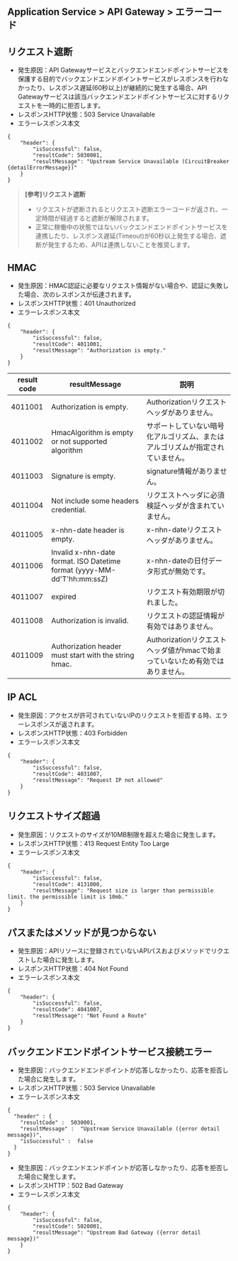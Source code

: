 ﻿
## Application Service > API Gateway > エラーコード

## リクエスト遮断 
- 発生原因：API Gatewayサービスとバックエンドエンドポイントサービスを保護する目的でバックエンドエンドポイントサービスがレスポンスを行わなかったり、レスポンス遅延(60秒以上)が継続的に発生する場合、API Gatewayサービスは該当バックエンドエンドポイントサービスに対するリクエストを一時的に拒否します。 
- レスポンスHTTP状態：503 Service  Unavailable
- エラーレスポンス本文 
``` 
{
    "header": {
        "isSuccessful": false,
        "resultCode": 5030001,
        "resultMessage": "Upstream Service Unavailable (CircuitBreaker {detailErrorMessage})"
    }
}
```

> **[参考]リクエスト遮断**
> - リクエストが遮断されるとリクエスト遮断エラーコードが返され、一定時間が経過すると遮断が解除されます。
> - 正常に稼働中の状態ではないバックエンドエンドポイントサービスを連携したり、レスポンス遅延(Timeout)が60秒以上発生する場合、遮断が発生するため、APIは連携しないことを推奨します。

## HMAC
- 発生原因：HMAC認証に必要なリクエスト情報がない場合や、認証に失敗した場合、次のレスポンスが伝達されます。
- レスポンスHTTP状態：401 Unauthorized 
- エラーレスポンス本文 
``` 
{
    "header": {
        "isSuccessful": false,
        "resultCode": 4011001,
        "resultMessage": "Authorization is empty."
    }
}
```


| result code | resultMessage             | 説明|
| ---------------- | ----------- | -------------------------- |
| 4011001              | Authorization is empty.      | Authorizationリクエストヘッダがありません。|
| 4011002              | HmacAlgorithm is empty or not supported algorithm      | サポートしていない暗号化アルゴリズム、またはアルゴリズムが指定されていません。|
| 4011003              | Signature is empty.      | signature情報がありません。 |
| 4011004              | Not include some headers credential.      | リクエストヘッダに必須検証ヘッダが含まれていません。 |
| 4011005              | x-nhn-date header is empty.      | x-nhn-dateリクエストヘッダがありません。|
| 4011006              | Invalid x-nhn-date format. ISO Datetime format (yyyy-MM-dd'T'hh:mm:ssZ)      | x-nhn-dateの日付データ形式が無効です。|
| 4011007              | expired      | リクエスト有効期限が切れました。|
| 4011008              | Authorization is invalid.      | リクエストの認証情報が有効ではありません。|
| 4011009              | Authorization header must start with the string hmac.      | Authorizationリクエストヘッダ値がhmacで始まっていないため有効ではありません。|

## IP ACL

- 発生原因：アクセスが許可されていないIPのリクエストを拒否する時、エラーレスポンスが返されます。
- レスポンスHTTP状態：403 Forbidden
- エラーレスポンス本文 
``` 
{
    "header": {
        "isSuccessful": false,
        "resultCode": 4031007,
        "resultMessage": "Request IP not allowed"
    }
}
```

## リクエストサイズ超過
- 発生原因：リクエストのサイズが10MB制限を超えた場合に発生します。
- レスポンスHTTP状態：413 Request Entity Too Large
- エラーレスポンス本文 
```
{
    "header": {
        "isSuccessful": false,
        "resultCode": 4131000,
        "resultMessage": "Request size is larger than permissible limit. the permissible limit is 10mb."
    }
}
```


## パスまたはメソッドが見つからない
- 発生原因：APIリソースに登録されていないAPIパスおよびメソッドでリクエストした場合に発生します。
- レスポンスHTTP状態：404 Not Found
- エラーレスポンス本文 
```
{
    "header": {
        "isSuccessful": false,
        "resultCode": 4041007,
        "resultMessage": "Not Found a Route"
    }
}
```

## バックエンドエンドポイントサービス接続エラー 
- 発生原因：バックエンドエンドポイントが応答しなかったり、応答を拒否した場合に発生します。
- レスポンスHTTP状態：503 Service Unavailable 
- エラーレスポンス本文 
```
{
  "header" : {
    "resultCode" :  5030001,
    "resultMessage" :  "Upstream Service Unavailable ({error detail message})",
    "isSuccessful" :  false
  }
}
```
- 発生原因：バックエンドエンドポイントが応答しなかったり、応答を拒否した場合に発生します。
- レスポンスHTTP：502 Bad Gateway 
- エラーレスポンス本文 
``` 
{
    "header": {
        "isSuccessful": false,
        "resultCode": 5020001,
        "resultMessage": "Upstream Bad Gateway ({error detail message})"
    }
}
```

